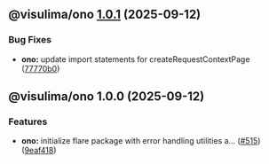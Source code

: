 ## @visulima/ono [1.0.1](https://github.com/visulima/visulima/compare/@visulima/ono@1.0.0...@visulima/ono@1.0.1) (2025-09-12)

### Bug Fixes

* **ono:** update import statements for createRequestContextPage ([77770b0](https://github.com/visulima/visulima/commit/77770b05d5905856a4b63d688acae19f2de98145))

## @visulima/ono 1.0.0 (2025-09-12)

### Features

* **ono:** initialize flare package with error handling utilities a… ([#515](https://github.com/visulima/visulima/issues/515)) ([9eaf418](https://github.com/visulima/visulima/commit/9eaf41878717a4d34c07f5513a60ca3e09bceda6))
